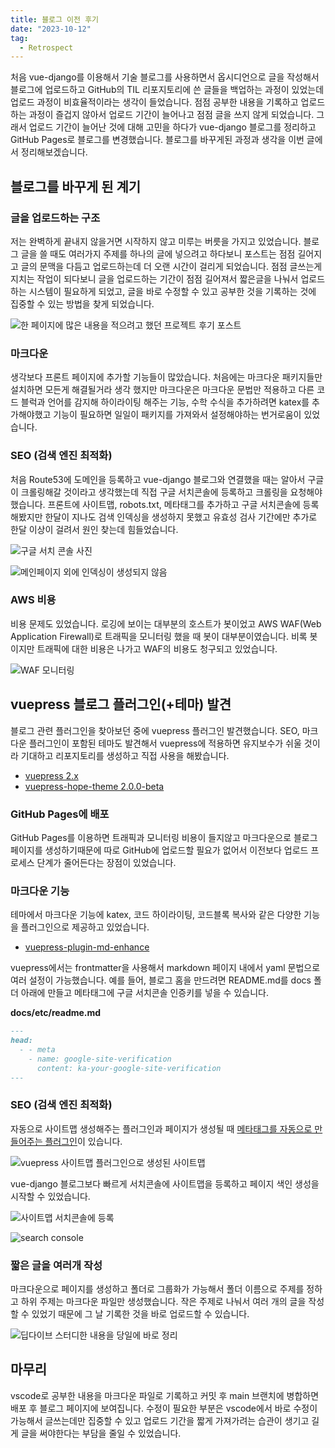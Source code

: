 ```yaml
---
title: 블로그 이전 후기
date: "2023-10-12"
tag:
  - Retrospect
---
```


처음 vue-django를 이용해서 기술 블로그를 사용하면서 옵시디언으로 글을 작성해서 블로그에 업로드하고
GitHub의 TIL 리포지토리에 쓴 글들을 백업하는 과정이 있었는데 업로드 과정이 비효율적이라는 생각이 들었습니다.
점점 공부한 내용을 기록하고 업로드하는 과정이 즐겁지 않아서 업로드 기간이 늘어나고 점점 글을 쓰지 않게 되었습니다.
그래서 업로드 기간이 늘어난 것에 대해 고민을 하다가 vue-django 블로그를 정리하고 GitHub Pages로 블로그를 변경했습니다.
블로그를 바꾸게된 과정과 생각을 이번 글에서 정리해보겠습니다.

<!-- end -->

## 블로그를 바꾸게 된 계기

### 글을 업로드하는 구조

저는 완벽하게 끝내지 않을거면 시작하지 않고 미루는 버릇을 가지고 있었습니다.
블로그 글을 쓸 때도 여러가지 주제를 하나의 글에 넣으려고 하다보니 포스트는 점점 길어지고
글의 문맥을 다듬고 업로드하는데 더 오랜 시간이 걸리게 되었습니다.
점점 글쓰는게 지치는 작업이 되다보니 글을 업로드하는 기간이 점점 길어져서 짧은글을 나눠서 업로드하는 시스템이 필요하게 되었고,
글을 바로 수정할 수 있고 공부한 것을 기록하는 것에 집중할 수 있는 방법을 찾게 되었습니다.

![한 페이지에 많은 내용을 적으려고 했던 프로젝트 후기 포스트](https://github.com/Zamoca42/blog/assets/96982072/b34bb194-2b5f-4d2d-8a57-d70f4b9f7f00)

### 마크다운

생각보다 프론트 페이지에 추가할 기능들이 많았습니다.
처음에는 마크다운 패키지들만 설치하면 모든게 해결될거라 생각 했지만
마크다운은 마크다운 문법만 적용하고 다른 코드 블럭과 언어를 감지해 하이라이팅 해주는 기능, 수학 수식을 추가하려면 katex를 추가해야했고
기능이 필요하면 일일이 패키지를 가져와서 설정해야하는 번거로움이 있었습니다.

### SEO (검색 엔진 최적화)

처음 Route53에 도메인을 등록하고 vue-django 블로그와 연결했을 때는 알아서 구글이 크롤링해갈 것이라고
생각했는데 직접 구글 서치콘솔에 등록하고 크롤링을 요청해야했습니다.
프론트에 사이트맵, robots.txt, 메타태그를 추가하고 구글 서치콘솔에 등록해봤지만 한달이 지나도 검색 인덱싱을 생성하지 못했고
유효성 검사 기간에만 추가로 한달 이상이 걸려서 원인 찾는데 힘들었습니다.

![구글 서치 콘솔 사진](https://github.com/Zamoca42/blog/assets/96982072/ae667de6-3ee6-45b3-96eb-ffa5bf2f4350)

![메인페이지 외에 인덱싱이 생성되지 않음](https://github.com/Zamoca42/blog/assets/96982072/04cd5176-3bfe-477e-9326-0b63c51a1e2a)

### AWS 비용

비용 문제도 있었습니다. 로깅에 보이는 대부분의 호스트가 봇이었고 AWS WAF(Web Application Firewall)로
트래픽을 모니터링 했을 때 봇이 대부분이였습니다.
비록 봇이지만 트래픽에 대한 비용은 나가고 WAF의 비용도 청구되고 있었습니다.

![WAF 모니터링](https://github.com/Zamoca42/blog/assets/96982072/3da29004-d098-4c45-b1db-ca9b7b683684)

## vuepress 블로그 플러그인(+테마) 발견

블로그 관련 플러그인을 찾아보던 중에 vuepress 플러그인 발견했습니다.
SEO, 마크다운 플러그인이 포함된 테마도 발견해서 vuepress에 적용하면 유지보수가 쉬울 것이라
기대하고 리포지토리를 생성하고 직접 사용을 해봤습니다.

- [vuepress 2.x](https://vuejs.press/)
- [vuepress-hope-theme 2.0.0-beta](https://vuepress-theme-hope.github.io/v2/config/frontmatter/blog-home.html)

### GitHub Pages에 배포

GitHub Pages를 이용하면 트래픽과 모니터링 비용이 들지않고 마크다운으로 블로그 페이지를 생성하기때문에
따로 GitHub에 업로드할 필요가 없어서 이전보다 업로드 프로세스 단계가 줄어든다는 장점이 있었습니다.

### 마크다운 기능

테마에서 마크다운 기능에 katex, 코드 하이라이팅, 코드블록 복사와 같은 다양한 기능을 플러그인으로 제공하고 있었습니다.

- [vuepress-plugin-md-enhance](https://vuepress-theme-hope.github.io/v2/md-enhance/guide/)

vuepress에서는 frontmatter을 사용해서 markdown 페이지 내에서 yaml 문법으로 여러 설정이 가능했습니다.
예를 들어, 블로그 홈을 만드려면 README.md를 docs 폴더 아래에 만들고 메타태그에 구글 서치콘솔 인증키를 넣을 수 있습니다.

**docs/etc/readme.md**

```md
---
head:
  - - meta
    - name: google-site-verification
      content: ka-your-google-site-verification
---
```

### SEO (검색 엔진 최적화)

자동으로 사이트맵 생성해주는 플러그인과 페이지가 생성될 때 [메타태그를 자동으로 만들어주는 플러그인][meta]이 있습니다.

![vuepress 사이트맵 플러그인으로 생성된 사이트맵](https://github.com/Zamoca42/blog/assets/96982072/887db1b7-b3c5-4093-9868-0b3aa971e19a)

vue-django 블로그보다 빠르게 서치콘솔에 사이트맵을 등록하고 페이지 색인 생성을 시작할 수 있었습니다.

![사이트맵 서치콘솔에 등록](https://github.com/Zamoca42/blog/assets/96982072/f0dfe476-1f09-4ffd-a40b-c75d2c43d058)

![search console](https://github.com/Zamoca42/blog/assets/96982072/5545733a-2487-451a-8864-f4b31ec57b65)

### 짧은 글을 여러개 작성

마크다운으로 페이지를 생성하고 폴더로 그룹화가 가능해서 폴더 이름으로 주제를 정하고 하위 주제는 마크다운 파일만 생성했습니다.
작은 주제로 나눠서 여러 개의 글을 작성할 수 있었기 때문에 그 날 기록한 것을 바로 업로드할 수 있습니다.

![딥다이브 스터디한 내용을 당일에 바로 정리](https://github.com/Zamoca42/blog/assets/96982072/0d96edc0-47e3-4f2c-83f2-28f17aa82d78)

## 마무리

vscode로 공부한 내용을 마크다운 파일로 기록하고 커밋 후 main 브랜치에 병합하면 배포 후 블로그 페이지에 보여집니다.
수정이 필요한 부분은 vscode에서 바로 수정이 가능해서 글쓰는데만 집중할 수 있고
업로드 기간을 짧게 가져가려는 습관이 생기고 길게 글을 써야한다는 부담을 줄일 수 있었습니다.

[meta]: https://vuepress-theme-hope.github.io/v2/guide/advanced/seo.html#default-ogp-generation
